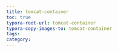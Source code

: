 ```yaml
---
title: tomcat-container
toc: true
typora-root-url: tomcat-container
typora-copy-images-to: tomcat-container
tags:
category:
---
```

